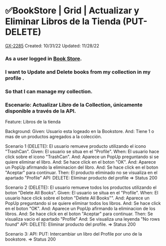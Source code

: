 # ✅BookStore | Grid | Actualizar y Eliminar Libros de la Tienda (PUT-DELETE)

[GX-2285](https://upexgalaxy3.atlassian.net/browse/GX-2285) Created: 10/31/22 Updated: 11/28/22

### **As** a user logged in [Book Store](https://demoqa.com/books).

### **I** want to Update and Delete books from my collection in my profile .

### **So** that I can manage my collection.

### Escenario: Actualizar Libro de la Collection, únicamente disponible a través de la API.

Feature: Libros de la tienda 

Background:
Given: Usuario esta logeado en la Bookstore.
And: Tiene 1 o mas de un productos agregados a la colección.

Scenario 1 (DELETE): El usuario remueve producto utilizando el icono "TrashCan".
  Given: El usuario se situa en el "Profile".
  When: El usuario hace click sobre el icono "TrashCan".
  And: Aparece un PopUp preguntando si se quiere eliminar el libro.
  And: Se hace click en el boton "OK".
  And: Aparece un PopUp afirmando la eliminacion del libro.
  And: Se hace click en el boton "Aceptar" para continuar.
  Then: El producto eliminado no se visualiza en el apartado "Profile"
API: DELETE: Eliminar producto del profile => Status 200

  
Scenario 2 (DELETE): El usuario remueve todos los productos utilizando el boton "Delete All Books".
  Given: El usuario se situa en el "Profile".
  When: El usuario hace click sobre el boton "Delete All Books"".
  And: Aparece un PopUp preguntando si se quiere eliminar todos los libros.
  And: Se hace click en el boton "OK".
  And: Aparece un PopUp afirmando la eliminacion de los libros.
  And: Se hace click en el boton "Aceptar" para continuar.
  Then: Se visualiza vacio el apartado "Profile"
  And: Se visualiza una leyenda "No rows found"
API: DELETE: Eliminar producto del profile. => Status 200

Scenario 3:
API: PUT: Intercambiar un libro del Profile por uno de la bookstore. => Status 200